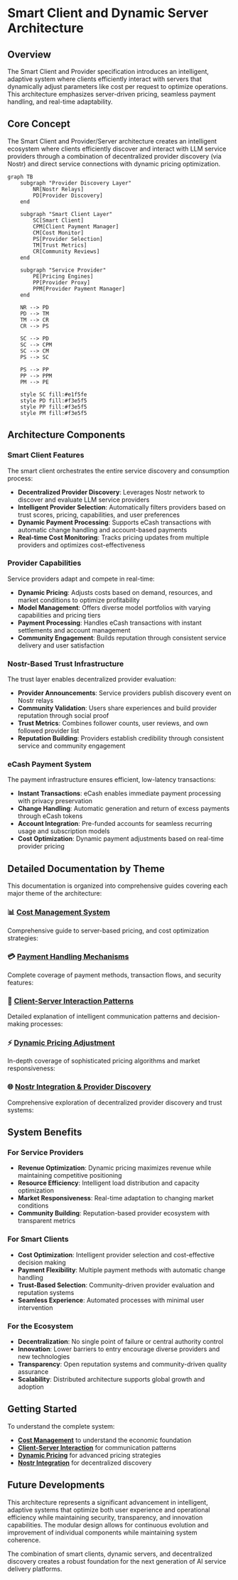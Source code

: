 # Smart Client and Dynamic Server Architecture

## Overview

The Smart Client and Provider specification introduces an intelligent, adaptive system where clients efficiently interact with servers that dynamically adjust parameters like cost per request to optimize operations. This architecture emphasizes server-driven pricing, seamless payment handling, and real-time adaptability.

## Core Concept

The Smart Client and Provider/Server architecture creates an intelligent ecosystem where clients efficiently discover and interact with LLM service providers through a combination of decentralized provider discovery (via Nostr) and direct service connections with dynamic pricing optimization.

```mermaid
graph TB
    subgraph "Provider Discovery Layer"
        NR[Nostr Relays]
        PD[Provider Discovery]
    end

    subgraph "Smart Client Layer"
        SC[Smart Client]
        CPM[Client Payment Manager]
        CM[Cost Monitor]
        PS[Provider Selection]
        TM[Trust Metrics]
        CR[Community Reviews]
    end

    subgraph "Service Provider"
        PE[Pricing Engines]
        PP[Provider Proxy]
        PPM[Provider Payment Manager]
    end

    NR --> PD
    PD --> TM
    TM --> CR
    CR --> PS

    SC --> PD
    SC --> CPM
    SC --> CM
    PS --> SC

    PS --> PP
    PP --> PPM
    PM --> PE

    style SC fill:#e1f5fe
    style PD fill:#f3e5f5
    style PP fill:#f3e5f5
    style PM fill:#f3e5f5
```

## Architecture Components

### Smart Client Features

The smart client orchestrates the entire service discovery and consumption process:

- **Decentralized Provider Discovery**: Leverages Nostr network to discover and evaluate LLM service providers
- **Intelligent Provider Selection**: Automatically filters providers based on trust scores, pricing, capabilities, and user preferences
- **Dynamic Payment Processing**: Supports eCash transactions with automatic change handling and account-based payments
- **Real-time Cost Monitoring**: Tracks pricing updates from multiple providers and optimizes cost-effectiveness

### Provider Capabilities

Service providers adapt and compete in real-time:

- **Dynamic Pricing**: Adjusts costs based on demand, resources, and market conditions to optimize profitability
- **Model Management**: Offers diverse model portfolios with varying capabilities and pricing tiers
- **Payment Processing**: Handles eCash transactions with instant settlements and account management
- **Community Engagement**: Builds reputation through consistent service delivery and user satisfaction

### Nostr-Based Trust Infrastructure

The trust layer enables decentralized provider evaluation:

- **Provider Announcements**: Service providers publish discovery event on Nostr relays
- **Community Validation**: Users share experiences and build provider reputation through social proof
- **Trust Metrics**: Combines follower counts, user reviews, and own followed provider list
- **Reputation Building**: Providers establish credibility through consistent service and community engagement

### eCash Payment System

The payment infrastructure ensures efficient, low-latency transactions:

- **Instant Transactions**: eCash enables immediate payment processing with privacy preservation
- **Change Handling**: Automatic generation and return of excess payments through eCash tokens
- **Account Integration**: Pre-funded accounts for seamless recurring usage and subscription models
- **Cost Optimization**: Dynamic payment adjustments based on real-time provider pricing

## Detailed Documentation by Theme

This documentation is organized into comprehensive guides covering each major theme of the architecture:

### 📊 [Cost Management System](./cost-management.md)

Comprehensive guide to server-based pricing, and cost optimization strategies:

### 💳 [Payment Handling Mechanisms](./payment-handling.md)

Complete coverage of payment methods, transaction flows, and security features:

### 🔄 [Client-Server Interaction Patterns](./client-server-interaction.md)

Detailed explanation of intelligent communication patterns and decision-making processes:

### ⚡ [Dynamic Pricing Adjustment](./dynamic-pricing-adjustment.md)

In-depth coverage of sophisticated pricing algorithms and market responsiveness:

### 🌐 [Nostr Integration & Provider Discovery](./nostr-integration-provider-discovery.md)

Comprehensive exploration of decentralized provider discovery and trust systems:

## System Benefits

### For Service Providers

- **Revenue Optimization**: Dynamic pricing maximizes revenue while maintaining competitive positioning
- **Resource Efficiency**: Intelligent load distribution and capacity optimization
- **Market Responsiveness**: Real-time adaptation to changing market conditions
- **Community Building**: Reputation-based provider ecosystem with transparent metrics

### For Smart Clients

- **Cost Optimization**: Intelligent provider selection and cost-effective decision making
- **Payment Flexibility**: Multiple payment methods with automatic change handling
- **Trust-Based Selection**: Community-driven provider evaluation and reputation systems
- **Seamless Experience**: Automated processes with minimal user intervention

### For the Ecosystem

- **Decentralization**: No single point of failure or central authority control
- **Innovation**: Lower barriers to entry encourage diverse providers and new technologies
- **Transparency**: Open reputation systems and community-driven quality assurance
- **Scalability**: Distributed architecture supports global growth and adoption

## Getting Started

To understand the complete system:

- **[Cost Management](./cost-management.md)** to understand the economic foundation
- **[Client-Server Interaction](./client-server-interaction.md)** for communication patterns
- **[Dynamic Pricing](./dynamic-pricing-adjustment.md)** for advanced pricing strategies
- **[Nostr Integration](./nostr-integration-provider-discovery.md)** for decentralized discovery

## Future Developments

This architecture represents a significant advancement in intelligent, adaptive systems that optimize both user experience and operational efficiency while maintaining security, transparency, and innovation capabilities. The modular design allows for continuous evolution and improvement of individual components while maintaining system coherence.

The combination of smart clients, dynamic servers, and decentralized discovery creates a robust foundation for the next generation of AI service delivery platforms.
